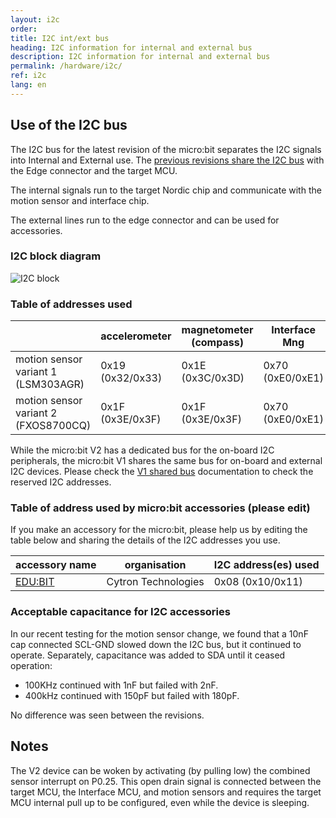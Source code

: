 ```yaml
---
layout: i2c
order:
title: I2C int/ext bus
heading: I2C information for internal and external bus
description: I2C information for internal and external bus
permalink: /hardware/i2c/
ref: i2c
lang: en
---
```


## Use of the I2C bus

The I2C bus for the latest revision of the micro:bit separates the I2C signals into Internal and External use. The [previous revisions share the I2C bus](../i2c-shared/) with the Edge connector and the target MCU.

The internal signals run to the target Nordic chip and communicate with the motion sensor and  interface chip.

The external lines run to the edge connector and can be used for accessories.

### I2C block diagram

![I2C block](/docs/hardware/assets/i2c-diagram.png)

### Table of addresses used

|                                   | accelerometer | magnetometer (compass) | Interface Mng    | Interface Storage |
|-----------------------------------|---------------|------------------------|------------------|-------------------|
| motion sensor variant 1 (LSM303AGR)  | 0x19 (0x32/0x33) | 0x1E (0x3C/0x3D) | 0x70 (0xE0/0xE1) | 0x72 (0xE4/0xE5) |
| motion sensor variant 2 (FXOS8700CQ) | 0x1F (0x3E/0x3F) | 0x1F (0x3E/0x3F) | 0x70 (0xE0/0xE1) | 0x72 (0xE4/0xE5) |

While the micro:bit <span class="v2">V2</span> has a dedicated bus for the on-board I2C peripherals, the micro:bit <span class="v1">V1</span> shares the same bus for on-board and external I2C devices. Please check the [V1 shared bus](../i2c-shared/) documentation to check the reserved I2C addresses.

### Table of address used by micro:bit accessories (please edit)

If you make an accessory for the micro:bit, please help us by editing the table below and sharing the details of the I2C addresses you use.

| accessory name | organisation | I2C address(es) used |
|----------------|--------------|-----------------------|
| [EDU:BIT](https://www.cytron.io/p-edubit-training-and-project-kit-for-microbit)| Cytron Technologies | 0x08 (0x10/0x11) |

### Acceptable capacitance for I2C accessories

In our recent testing for the motion sensor change, we found that a 10nF cap connected SCL-GND slowed down the I2C bus, but it continued to operate. Separately, capacitance was added to SDA until it ceased operation:

- 100KHz continued with 1nF but failed with 2nF.
- 400kHz continued with 150pF but failed with 180pF.

No difference was seen between the revisions.

## Notes

The <span class="v2">V2</span> device can be woken by activating (by pulling low) the combined sensor interrupt on P0.25. This open drain signal is connected between the target MCU, the Interface MCU, and motion sensors and requires the target MCU internal pull up to be configured, even while the device is sleeping.

